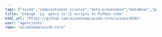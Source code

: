 ```yaml
---
tags: ["aiida","computational-science","data-provenance","database","priority/quality-of-life","provenance","scheduler","ssh","topic/devops","workflow","workflow-engine","workflows"]
title: "Change `jq` query in CI scripts to Python code"
html_url: "https://github.com/aiidateam/aiida-core/issues/6582"
user: "agoscinski"
repo: "aiidateam/aiida-core"
---
```


